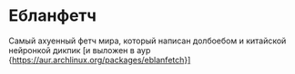 # Ебланфетч
Самый ахуенный фетч мира, который написан долбоебом и китайской нейронкой дикпик [и выложен в аур {https://aur.archlinux.org/packages/eblanfetch}]

